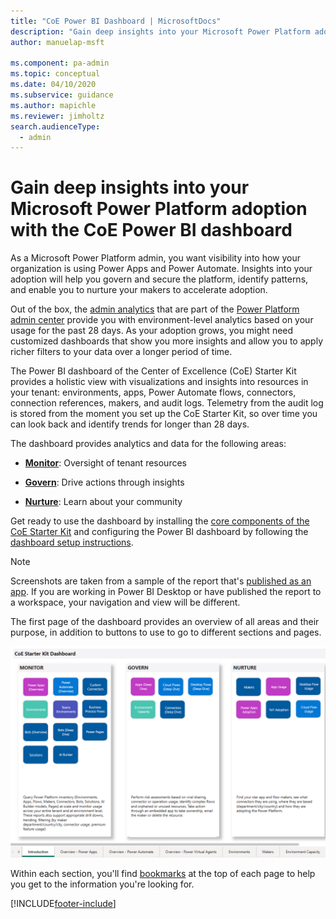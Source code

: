 ```yaml
---
title: "CoE Power BI Dashboard | MicrosoftDocs"
description: "Gain deep insights into your Microsoft Power Platform adoption with the CoE Power BI dashboard"
author: manuelap-msft

ms.component: pa-admin
ms.topic: conceptual
ms.date: 04/10/2020
ms.subservice: guidance
ms.author: mapichle
ms.reviewer: jimholtz
search.audienceType: 
  - admin
---
```

# Gain deep insights into your Microsoft Power Platform adoption with the CoE Power BI dashboard

As a Microsoft Power Platform admin, you want visibility into how your organization is using Power Apps and Power Automate. Insights into your adoption will help you govern and secure the platform, identify patterns, and enable you to nurture your makers to accelerate adoption.

Out of the box, the [admin analytics](../../admin/analytics-powerapps.md) that are part of the [Power Platform admin center](https://aka.ms/ppac) provide you with environment-level analytics based on your usage for the past 28 days. As your adoption grows, you might need customized dashboards that show you more insights and allow you to apply richer filters to your data over a longer period of time.

The Power BI dashboard of the Center of Excellence (CoE) Starter Kit provides a holistic view with visualizations and insights into resources in your tenant: environments, apps, Power Automate flows, connectors, connection references, makers, and audit logs. Telemetry from the audit log is stored from the moment you set up the CoE Starter Kit, so over time you can look back and identify trends for longer than 28 days.

The dashboard provides analytics and data for the following areas:

- [**Monitor**](power-bi-monitor.md): Oversight of tenant resources

- [**Govern**](power-bi-govern.md): Drive actions through insights

- [**Nurture**](power-bi-nurture.md): Learn about your community

Get ready to use the dashboard by installing the [core components of the CoE Starter Kit](setup-core-components.md) and configuring the Power BI dashboard by following the [dashboard setup instructions](setup-powerbi.md).

>[!NOTE]
>Screenshots are taken from a sample of the report that's [published as an app](/power-bi/collaborate-share/service-create-distribute-apps). If you are working in Power BI Desktop or have published the report to a workspace, your navigation and view will be different.

The first page of the dashboard provides an overview of all areas and their purpose, in addition to buttons to use to go to different sections and pages.

![Power BI dashboard overview.](media/pb-1.png "Power BI dashboard overview")

Within each section, you'll find [bookmarks](/power-bi/desktop-bookmarks) at the top of each page to help you get to the information you're looking for.


[!INCLUDE[footer-include](../../includes/footer-banner.md)]
